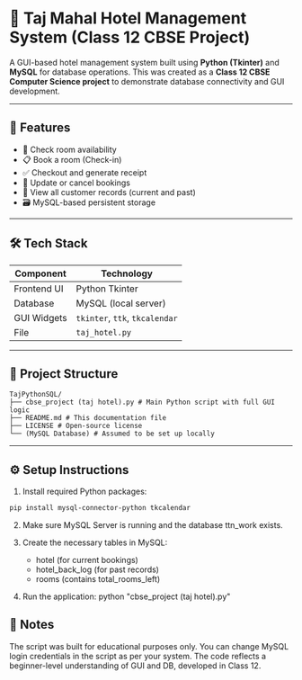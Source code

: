 # 🏨 Taj Mahal Hotel Management System (Class 12 CBSE Project)

A GUI-based hotel management system built using **Python (Tkinter)** and **MySQL** for database operations. This was created as a **Class 12 CBSE Computer Science project** to demonstrate database connectivity and GUI development.

---

## 🎯 Features

- 🛌 Check room availability
- 📋 Book a room (Check-in)
- ✅ Checkout and generate receipt
- 🔁 Update or cancel bookings
- 🧾 View all customer records (current and past)
- 🗃️ MySQL-based persistent storage

---

## 🛠 Tech Stack

| Component    | Technology            |
|--------------|------------------------|
| Frontend UI  | Python Tkinter         |
| Database     | MySQL (local server)   |
| GUI Widgets  | `tkinter`, `ttk`, `tkcalendar` |
| File         | `taj_hotel.py` |

---

## 📁 Project Structure

```
TajPythonSQL/
├── cbse_project (taj hotel).py # Main Python script with full GUI logic
├── README.md # This documentation file
├── LICENSE # Open-source license
└── (MySQL Database) # Assumed to be set up locally
```


---

## ⚙️ Setup Instructions

1. Install required Python packages:

```bash
pip install mysql-connector-python tkcalendar
```

2. Make sure MySQL Server is running and the database ttn_work exists.

3. Create the necessary tables in MySQL:
   - hotel (for current bookings)
   - hotel_back_log (for past records)
   - rooms (contains total_rooms_left)

4. Run the application:
   python "cbse_project (taj hotel).py"


## 📌 Notes
The script was built for educational purposes only.
You can change MySQL login credentials in the script as per your system.
The code reflects a beginner-level understanding of GUI and DB, developed in Class 12.

